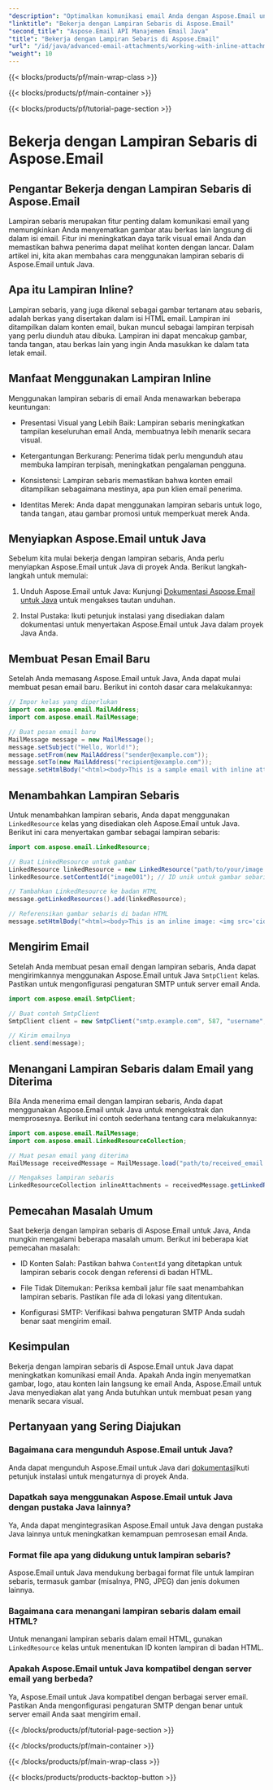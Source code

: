 ```yaml
---
"description": "Optimalkan komunikasi email Anda dengan Aspose.Email untuk Java. Pelajari cara bekerja dengan lampiran sebaris dalam panduan lengkap ini."
"linktitle": "Bekerja dengan Lampiran Sebaris di Aspose.Email"
"second_title": "Aspose.Email API Manajemen Email Java"
"title": "Bekerja dengan Lampiran Sebaris di Aspose.Email"
"url": "/id/java/advanced-email-attachments/working-with-inline-attachments/"
"weight": 10
---
```


{{< blocks/products/pf/main-wrap-class >}}

{{< blocks/products/pf/main-container >}}

{{< blocks/products/pf/tutorial-page-section >}}

# Bekerja dengan Lampiran Sebaris di Aspose.Email


## Pengantar Bekerja dengan Lampiran Sebaris di Aspose.Email

Lampiran sebaris merupakan fitur penting dalam komunikasi email yang memungkinkan Anda menyematkan gambar atau berkas lain langsung di dalam isi email. Fitur ini meningkatkan daya tarik visual email Anda dan memastikan bahwa penerima dapat melihat konten dengan lancar. Dalam artikel ini, kita akan membahas cara menggunakan lampiran sebaris di Aspose.Email untuk Java.

## Apa itu Lampiran Inline?

Lampiran sebaris, yang juga dikenal sebagai gambar tertanam atau sebaris, adalah berkas yang disertakan dalam isi HTML email. Lampiran ini ditampilkan dalam konten email, bukan muncul sebagai lampiran terpisah yang perlu diunduh atau dibuka. Lampiran ini dapat mencakup gambar, tanda tangan, atau berkas lain yang ingin Anda masukkan ke dalam tata letak email.

## Manfaat Menggunakan Lampiran Inline

Menggunakan lampiran sebaris di email Anda menawarkan beberapa keuntungan:

- Presentasi Visual yang Lebih Baik: Lampiran sebaris meningkatkan tampilan keseluruhan email Anda, membuatnya lebih menarik secara visual.

- Ketergantungan Berkurang: Penerima tidak perlu mengunduh atau membuka lampiran terpisah, meningkatkan pengalaman pengguna.

- Konsistensi: Lampiran sebaris memastikan bahwa konten email ditampilkan sebagaimana mestinya, apa pun klien email penerima.

- Identitas Merek: Anda dapat menggunakan lampiran sebaris untuk logo, tanda tangan, atau gambar promosi untuk memperkuat merek Anda.

## Menyiapkan Aspose.Email untuk Java

Sebelum kita mulai bekerja dengan lampiran sebaris, Anda perlu menyiapkan Aspose.Email untuk Java di proyek Anda. Berikut langkah-langkah untuk memulai:

1. Unduh Aspose.Email untuk Java: Kunjungi [Dokumentasi Aspose.Email untuk Java](https://reference.aspose.com/email/java/) untuk mengakses tautan unduhan.

2. Instal Pustaka: Ikuti petunjuk instalasi yang disediakan dalam dokumentasi untuk menyertakan Aspose.Email untuk Java dalam proyek Java Anda.

## Membuat Pesan Email Baru

Setelah Anda memasang Aspose.Email untuk Java, Anda dapat mulai membuat pesan email baru. Berikut ini contoh dasar cara melakukannya:

```java
// Impor kelas yang diperlukan
import com.aspose.email.MailAddress;
import com.aspose.email.MailMessage;

// Buat pesan email baru
MailMessage message = new MailMessage();
message.setSubject("Hello, World!");
message.setFrom(new MailAddress("sender@example.com"));
message.setTo(new MailAddress("recipient@example.com"));
message.setHtmlBody("<html><body>This is a sample email with inline attachments.</body></html>");
```

## Menambahkan Lampiran Sebaris

Untuk menambahkan lampiran sebaris, Anda dapat menggunakan `LinkedResource` kelas yang disediakan oleh Aspose.Email untuk Java. Berikut ini cara menyertakan gambar sebagai lampiran sebaris:

```java
import com.aspose.email.LinkedResource;

// Buat LinkedResource untuk gambar
LinkedResource linkedResource = new LinkedResource("path/to/your/image.png");
linkedResource.setContentId("image001"); // ID unik untuk gambar sebaris

// Tambahkan LinkedResource ke badan HTML
message.getLinkedResources().add(linkedResource);

// Referensikan gambar sebaris di badan HTML
message.setHtmlBody("<html><body>This is an inline image: <img src='cid:image001'></body></html>");
```

## Mengirim Email

Setelah Anda membuat pesan email dengan lampiran sebaris, Anda dapat mengirimkannya menggunakan Aspose.Email untuk Java `SmtpClient` kelas. Pastikan untuk mengonfigurasi pengaturan SMTP untuk server email Anda.

```java
import com.aspose.email.SmtpClient;

// Buat contoh SmtpClient
SmtpClient client = new SmtpClient("smtp.example.com", 587, "username", "password");

// Kirim emailnya
client.send(message);
```

## Menangani Lampiran Sebaris dalam Email yang Diterima

Bila Anda menerima email dengan lampiran sebaris, Anda dapat menggunakan Aspose.Email untuk Java untuk mengekstrak dan memprosesnya. Berikut ini contoh sederhana tentang cara melakukannya:

```java
import com.aspose.email.MailMessage;
import com.aspose.email.LinkedResourceCollection;

// Muat pesan email yang diterima
MailMessage receivedMessage = MailMessage.load("path/to/received_email.eml");

// Mengakses lampiran sebaris
LinkedResourceCollection inlineAttachments = receivedMessage.getLinkedResources();
```

## Pemecahan Masalah Umum

Saat bekerja dengan lampiran sebaris di Aspose.Email untuk Java, Anda mungkin mengalami beberapa masalah umum. Berikut ini beberapa kiat pemecahan masalah:

- ID Konten Salah: Pastikan bahwa `ContentId` yang ditetapkan untuk lampiran sebaris cocok dengan referensi di badan HTML.

- File Tidak Ditemukan: Periksa kembali jalur file saat menambahkan lampiran sebaris. Pastikan file ada di lokasi yang ditentukan.

- Konfigurasi SMTP: Verifikasi bahwa pengaturan SMTP Anda sudah benar saat mengirim email.

## Kesimpulan

Bekerja dengan lampiran sebaris di Aspose.Email untuk Java dapat meningkatkan komunikasi email Anda. Apakah Anda ingin menyematkan gambar, logo, atau konten lain langsung ke email Anda, Aspose.Email untuk Java menyediakan alat yang Anda butuhkan untuk membuat pesan yang menarik secara visual.

## Pertanyaan yang Sering Diajukan

### Bagaimana cara mengunduh Aspose.Email untuk Java?

Anda dapat mengunduh Aspose.Email untuk Java dari [dokumentasi](https://reference.aspose.com/email/java/)Ikuti petunjuk instalasi untuk mengaturnya di proyek Anda.

### Dapatkah saya menggunakan Aspose.Email untuk Java dengan pustaka Java lainnya?

Ya, Anda dapat mengintegrasikan Aspose.Email untuk Java dengan pustaka Java lainnya untuk meningkatkan kemampuan pemrosesan email Anda.

### Format file apa yang didukung untuk lampiran sebaris?

Aspose.Email untuk Java mendukung berbagai format file untuk lampiran sebaris, termasuk gambar (misalnya, PNG, JPEG) dan jenis dokumen lainnya.

### Bagaimana cara menangani lampiran sebaris dalam email HTML?

Untuk menangani lampiran sebaris dalam email HTML, gunakan `LinkedResource` kelas untuk menentukan ID konten lampiran di badan HTML.

### Apakah Aspose.Email untuk Java kompatibel dengan server email yang berbeda?

Ya, Aspose.Email untuk Java kompatibel dengan berbagai server email. Pastikan Anda mengonfigurasi pengaturan SMTP dengan benar untuk server email Anda saat mengirim email.

{{< /blocks/products/pf/tutorial-page-section >}}

{{< /blocks/products/pf/main-container >}}

{{< /blocks/products/pf/main-wrap-class >}}

{{< blocks/products/products-backtop-button >}}